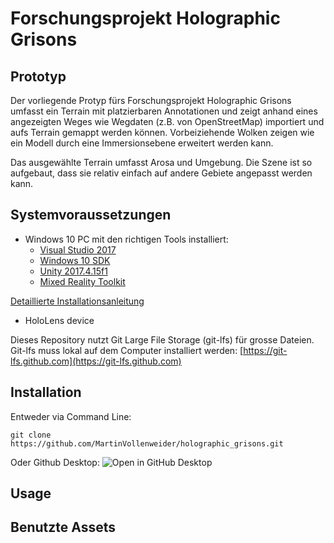 # Forschungsprojekt Holographic Grisons

## Prototyp

Der vorliegende Protyp fürs Forschungsprojekt Holographic Grisons umfasst ein Terrain mit platzierbaren Annotationen und zeigt anhand eines angezeigten Weges wie Wegdaten (z.B. von OpenStreetMap) importiert und aufs Terrain gemappt werden können. Vorbeiziehende Wolken zeigen wie ein Modell durch eine Immersionsebene erweitert werden kann.

Das ausgewählte Terrain umfasst Arosa und Umgebung. Die Szene ist so aufgebaut, dass sie relativ einfach auf andere Gebiete angepasst werden kann. 

## Systemvoraussetzungen

- Windows 10 PC mit den richtigen Tools installiert:
  - [Visual Studio 2017](https://visualstudio.microsoft.com/downloads/)
  - [Windows 10 SDK](https://developer.microsoft.com/en-US/windows/downloads/windows-10-sdk)
  - [Unity 2017.4.15f1](https://unity3d.com/unity/qa/lts-releases)
  - [Mixed Reality Toolkit](https://github.com/Microsoft/MixedRealityToolkit-Unity/blob/master/README.md)
  
[Detaillierte Installationsanleitung](https://docs.microsoft.com/en-us/windows/mixed-reality/install-the-tools)
- HoloLens device 

Dieses Repository nutzt Git Large File Storage (git-lfs) für grosse Dateien. Git-lfs muss lokal auf dem Computer installiert werden: [https://git-lfs.github.com](https://git-lfs.github.com)

## Installation

Entweder via Command Line: 
```
git clone https://github.com/MartinVollenweider/holographic_grisons.git
```

Oder Github Desktop:
![Open in GitHub Desktop](https://user-images.githubusercontent.com/6608578/51750981-f6997e00-20b3-11e9-8ae5-b138ca46a3b9.png)




## Usage

## Benutzte Assets

